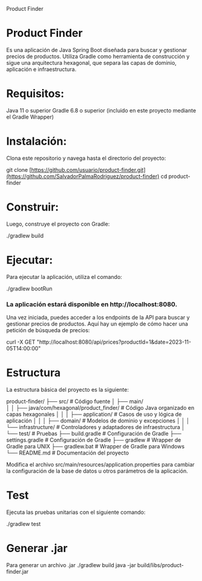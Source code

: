 Product Finder
# Product Finder
Es una aplicación de Java Spring Boot diseñada para buscar y gestionar precios de productos. Utiliza Gradle como herramienta de construcción y sigue una arquitectura hexagonal, que separa las capas de dominio, aplicación e infraestructura.

# Requisitos:
Java 11 o superior
Gradle 6.8 o superior (incluido en este proyecto mediante el Gradle Wrapper)

# Instalación:
Clona este repositorio y navega hasta el directorio del proyecto:

git clone [https://github.com/usuario/product-finder.git](https://github.com/SalvadorPalmaRodriguez/product-finder)
cd product-finder

# Construir:
Luego, construye el proyecto con Gradle:


./gradlew build


# Ejecutar:
Para ejecutar la aplicación, utiliza el comando:

./gradlew bootRun
### La aplicación estará disponible en http://localhost:8080.


Una vez iniciada, puedes acceder a los endpoints de la API para buscar y gestionar precios de productos. Aquí hay un ejemplo de cómo hacer una petición de búsqueda de precios:

curl -X GET "http://localhost:8080/api/prices?productId=1&date=2023-11-05T14:00:00"

# Estructura
La estructura básica del proyecto es la siguiente:

product-finder/
├── src/                      # Código fuente
│   ├── main/                 
│   │   ├── java/com/hexagonal/product_finder/   # Código Java organizado en capas hexagonales
│   │   │   ├── application/                     # Casos de uso y lógica de aplicación
│   │   │   ├── domain/                          # Modelos de dominio y excepciones
│   │   │   └── infrastructure/                  # Controladores y adaptadores de infraestructura
│   └── test/                                    # Pruebas
├── build.gradle              # Configuración de Gradle
├── settings.gradle           # Configuración de Gradle
├── gradlew                   # Wrapper de Gradle para UNIX
├── gradlew.bat               # Wrapper de Gradle para Windows
└── README.md                 # Documentación del proyecto


Modifica el archivo src/main/resources/application.properties para cambiar la configuración de la base de datos u otros parámetros de la aplicación.

# Test
Ejecuta las pruebas unitarias con el siguiente comando:

./gradlew test

# Generar .jar
Para generar un archivo .jar
./gradlew build
java -jar build/libs/product-finder.jar
